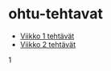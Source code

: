 # ohtu-tehtavat

- [Viikko 1 tehtävät](https://github.com/Shmuli02/ohtu-2021-viikko1)
- [Viikko 2 tehtävät](https://github.com/Shmuli02/ohtu-2021-viikko2)

1